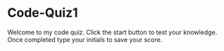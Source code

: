 # Code-Quiz1

Welcome to my code quiz.
Click the start button to test your knowledge.
Once completed type your initials to save your score.
